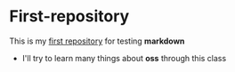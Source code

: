 # First-repository

This is my [first repository](https://github.com/Riosen03/First-repository) for testing __markdown__

* I'll try to learn many things about __**oss**__ through this class
